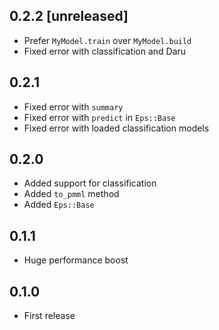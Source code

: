 ## 0.2.2 [unreleased]

- Prefer `MyModel.train` over `MyModel.build`
- Fixed error with classification and Daru

## 0.2.1

- Fixed error with `summary`
- Fixed error with `predict` in `Eps::Base`
- Fixed error with loaded classification models

## 0.2.0

- Added support for classification
- Added `to_pmml` method
- Added `Eps::Base`

## 0.1.1

- Huge performance boost

## 0.1.0

- First release
